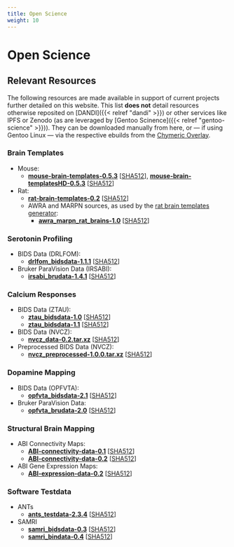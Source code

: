 ```yaml
---
title: Open Science
weight: 10
---
```


# Open Science

## Relevant Resources

The following resources are made available in support of current projects further detailed on this website.
This list **does not** detail resources otherwise reposited on [DANDI]({{< relref "dandi" >}}) or other services like IPFS or Zenodo (as are leveraged by [Gentoo Scinence]({{< relref "gentoo-science" >}})).
They can be downloaded manually from here, or — if using Gentoo Linux — via the respective ebuilds from the [Chymeric Overlay](https://github.com/TheChymera/overlay).

### Brain Templates

* Mouse:
    * **[mouse-brain-templates-0.5.3](http://resources.chymera.eu/distfiles/mouse-brain-templates-0.5.3.tar.xz)** \[[SHA512](http://resources.chymera.eu/distfiles/mouse-brain-templates-0.5.3.sha512)\], **[mouse-brain-templatesHD-0.5.3](http://resources.chymera.eu/distfiles/mouse-brain-templatesHD-0.5.3.tar.xz)** \[[SHA512](http://resources.chymera.eu/distfiles/mouse-brain-templatesHD-0.5.3.sha512)\]
* Rat:
    * **[rat-brain-templates-0.2](http://resources.chymera.eu/distfiles/rat-brain-templates-0.2.tar.xz)** \[[SHA512](http://resources.chymera.eu/distfiles/rat-brain-templates-0.2.sha512)\]
    * AWRA and MARPN sources, as used by the [rat brain templates generator](https://gitlab.com/FOS-FMI/rat-brain-templates_generator):
        * **[awra_marpn_rat_brains-1.0](http://resources.chymera.eu/distfiles/awra_marpn_rat_brains-1.0.tar.xz)** \[[SHA512](http://resources.chymera.eu/distfiles/awra_marpn_rat_brains-1.0.sha512)\]


### Serotonin Profiling

* BIDS Data (DRLFOM):
    * **[drlfom_bidsdata-1.1.1](http://resources.chymera.eu/distfiles/drlfom_bidsdata-1.1.1.tar.xz)** \[[SHA512](http://resources.chymera.eu/distfiles/drlfom_bidsdata-1.1.1.sha512)\]
* Bruker ParaVision Data (IRSABI):
    * **[irsabi_brudata-1.4.1](http://resources.chymera.eu/distfiles/irsabi_brudata-1.4.1.tar.xz)** \[[SHA512](http://resources.chymera.eu/distfiles/irsabi_brudata-1.4.1.sha512)\]

### Calcium Responses

* BIDS Data (ZTAU):
    * **[ztau_bidsdata-1.0](http://resources.chymera.eu/distfiles/ztau_bidsdata-1.0.tar.xz)** \[[SHA512](http://resources.chymera.eu/distfiles/ztau_bidsdata-1.0.sha512)\]
    * **[ztau_bidsdata-1.1](http://resources.chymera.eu/distfiles/ztau_bidsdata-1.1.tar.xz)** \[[SHA512](http://resources.chymera.eu/distfiles/ztau_bidsdata-1.1.sha512)\]
* BIDS Data (NVCZ):
    * **[nvcz_data-0.2.tar.xz](http://resources.chymera.eu/distfiles/nvcz_data-0.2.tar.xz)** \[[SHA512](http://resources.chymera.eu/distfiles/nvcz_data-0.2.sha512)\]
* Preprocessed BIDS Data (NVCZ):
    * **[nvcz_preprocessed-1.0.0.tar.xz](http://resources.chymera.eu/distfiles/nvcz_preprocessed-1.0.0.tar.xz)** \[[SHA512](http://resources.chymera.eu/distfiles/nvcz_preprocessed-1.0.0.sha512)\]

### Dopamine Mapping

* BIDS Data (OPFVTA):
    * **[opfvta_bidsdata-2.1](http://resources.chymera.eu/distfiles/opfvta_bidsdata-2.1.tar.xz)** \[[SHA512](http://resources.chymera.eu/distfiles/opfvta_bidsdata-2.1.sha512)\]
* Bruker ParaVision Data:
    * **[opfvta_brudata-2.0](http://resources.chymera.eu/distfiles/opfvta_brudata-2.0.tar.xz)** \[[SHA512](http://resources.chymera.eu/distfiles/opfvta_brudata-2.0.sha512)\]

### Structural Brain Mapping

* ABI Connectivity Maps:
    * **[ABI-connectivity-data-0.1](http://resources.chymera.eu/distfiles/ABI-connectivity-data-0.1.tar.xz)** \[[SHA512](http://resources.chymera.eu/distfiles/ABI-connectivity-data-0.1.sha512)\]
    * **[ABI-connectivity-data-0.2](http://resources.chymera.eu/distfiles/ABI-connectivity-data-0.2.tar.xz)** \[[SHA512](http://resources.chymera.eu/distfiles/ABI-connectivity-data-0.2.sha512)\]
* ABI Gene Expression Maps:
    * **[ABI-expression-data-0.2](http://resources.chymera.eu/distfiles/ABI-expression-data-0.2.tar.xz)** \[[SHA512](http://resources.chymera.eu/distfiles/ABI-expression-data-0.2.sha512)\]

### Software Testdata

* ANTs
    * **[ants_testdata-2.3.4](http://resources.chymera.eu/distfiles/ants_testdata-2.3.4.tar.xz)** \[[SHA512](http://resources.chymera.eu/distfiles/ants_testdata-2.3.4.sha512)\]
* SAMRI
    * **[samri_bidsdata-0.3](http://resources.chymera.eu/distfiles/samri_bidsdata-0.3.tar.xz)** \[[SHA512](http://resources.chymera.eu/distfiles/samri_bidsdata-0.3.sha512)\]
    * **[samri_bindata-0.4](http://resources.chymera.eu/distfiles/samri_bindata-0.4.tar.xz)** \[[SHA512](http://resources.chymera.eu/distfiles/samri_bindata-0.4.sha512)\]
